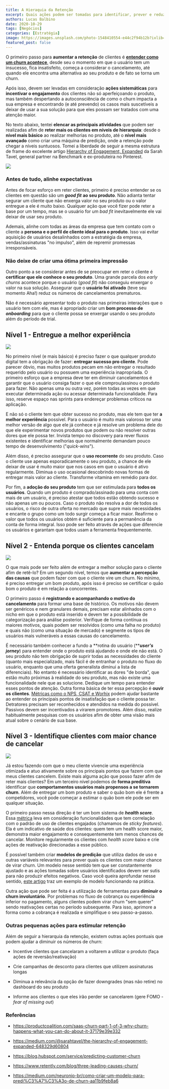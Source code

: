 ```yaml
---
title: A Hieraquia da Retenção
excerpt: Quais ações podem ser tomadas para identificar, prever e reduzir o churn da empresa e manter os clientes engajados
authors: Lucas Balbino
date: 2020-10-29
tags: [Negócios]
categories: [Estratégia]
image: https://images.unsplash.com/photo-1548410554-e44c2f94b12b?ixlib=rb-1.2.1&ixid=eyJhcHBfaWQiOjEyMDd9&auto=format&fit=crop&w=2734&q=80
featured_post: false
---
```


O primeiro passo para **aumentar a retenção** de clientes é **[entender
como um churn
acontece](https://pmletter.substack.com/p/pm-letter-60-entendendo-como-um-churn)**,
desde seu o momento em que o usuário tem um insucesso, fica
insatisfeito, começa a considerar o cancelamento, até quando ele
encontra uma alternativa ao seu produto e de fato se torna um churn.

Após isso, devem ser levadas em consideração **ações sistemáticas** para
**incentivar o engajamento** dos clientes não só aperfeiçoando o
produto, mas também despertando a autoconsciência de como o churn
impacta a sua empresa e encontrando (e até prevendo) os casos mais
suscetíveis a deixar de usar a sua solução para que eles possam ser
tratados com uma atenção maior.

No texto abaixo, tentei **elencar as principais atividades** que podem
ser realizadas afim de **reter mais os clientes em níveis de
hierarquia**: desde o **nível mais básico** ao realizar melhorias no
produto, até o **nível mais avançado** como criar uma máquina de
predição, onde a retenção pode chegar a níveis suntuosos. Tomei a
liberdade de seguir a mesma estrutura de frame do excelente artigo
[Hierarchy of Engagement,
Expanded](https://medium.com/@sarahtavel/the-hierarchy-of-engagement-expanded-648329d60804)
da Sarah Tavel, general partner na Benchmark e ex-produteira no
Pinterest.

[![](https://bucketeer-e05bbc84-baa3-437e-9518-adb32be77984.s3.amazonaws.com/public/images/e59de15a-26b8-4951-b118-1faec222ec2e_1920x1080.png)](https://cdn.substack.com/image/fetch/f_auto,q_auto:good,fl_progressive:steep/https%3A%2F%2Fbucketeer-e05bbc84-baa3-437e-9518-adb32be77984.s3.amazonaws.com%2Fpublic%2Fimages%2Fe59de15a-26b8-4951-b118-1faec222ec2e_1920x1080.png)

### Antes de tudo, alinhe expectativas

Antes de focar esforço em reter clientes, primeiro é preciso entender se
os clientes em questão são um ***good fit*** **ao seu produto**. Não
adianta tentar segurar um cliente que não enxerga valor no seu produto
ou o valor entregue a ele é muito baixo. Qualquer ação que você fizer
pode reter a base por um tempo, mas se o usuário for um *bad fit*
inevitavelmente ele vai deixar de usar seu produto.

Ademais, alinhe com todas as áreas da empresa que tem contato com o
cliente a **persona e o perfil de cliente ideal para o produto**. Isso
vai evitar aquisição de usuários desalinhados com a estratégia da
empresa, vendas/assinaturas "no impulso", além de repremir promessas
irresponsáveis.

### Não deixe de criar uma ótima primeira impressão

Outro ponto a se considerar antes de se preocupar em reter o cliente é
**certificar que ele conhece o seu produto**. Uma grande parcela dos
*early churns* acontece porque o usuário (*good fit*) não conseguiu
enxergar o valor na sua solução. Assegurar que o **usuário foi ativado**
(teve seu momento Aha!) reduz os números de cancelamentos prematuros.

Não é necessário apresentar todo o produto nas primeiras interações que
o usuário tem com ele, mas é apropriado criar um **bom processo de**
***onboarding*** para que o cliente possa se enxergar usando o seu
produto além do período de trial.

Nível 1 - Entregue a melhor experiência
---------------------------------------

[![](https://bucketeer-e05bbc84-baa3-437e-9518-adb32be77984.s3.amazonaws.com/public/images/d7df8ae2-81be-4933-9627-fca761c302b1_1920x1080.png)](https://cdn.substack.com/image/fetch/f_auto,q_auto:good,fl_progressive:steep/https%3A%2F%2Fbucketeer-e05bbc84-baa3-437e-9518-adb32be77984.s3.amazonaws.com%2Fpublic%2Fimages%2Fd7df8ae2-81be-4933-9627-fca761c302b1_1920x1080.png)

No primeiro nível (e mais básico) é preciso fazer o que qualquer produto
digital tem a obrigação de fazer: **entregar sucesso pro cliente**. Pode
parecer óbvio, mas muitos produtos pecam em não entregar o resultado
requerido pelo usuário ou possuem uma experiência inapropriada. O
primeiro esforço que a empresa deve ter em diminuir cancelamentos é
garantir que o usuário consiga fazer o que ele comprou/assinou o produto
para fazer. Não apenas uma ou outra vez, porém todas as vezes em que
executar determinada ação ou acessar determinada funcionalidade. Para
isso, reserve espaço nas sprints para endereçar problemas críticos na
aplicação.

E não só o cliente tem que obter sucesso no produto, mas ele tem que ter
**a melhor experiência** possível. Para o usuário é muito mais valoroso
ter uma melhor versão de algo que ele já conhece e já resolve um
problema dele do que ele experimentar novos produtos que podem ou não
resolver outras dores que ele possa ter. Invista tempo no discovery para
rever fluxos existentes e identificar melhorias que normalmente demandam
pouco tempo de desenvolvimento ("*quick-wins*").

Além disso, é preciso assegurar que o **uso recorrente** do seu produto.
Caso o cliente use apenas esporadicamente o seu produto, a chance de ele
deixar de usar é muito maior que nos casos em que o usuário é ativo
regularmente. Diminua o uso ocasional descobrindo novas formas de
entregar mais valor ao cliente. Transforme vitamina em remédio para dor.

Por fim, a **adoção do seu produto** tem que ser estimulada para **todos
os usuários**. Quando um produto é comprado/assinado para uma conta com
mais de um usuário, é preciso atestar que todos estão obtendo sucesso e
não apenas um ou poucos. Caso o produto não resolva a dor de todos os
usuários, o risco de outra oferta no mercado que supre mais necessidades
e encante o grupo como um todo surgir começa a ficar maior. Reafirme o
valor que todos os usuários obtém é suficiente para a permanência da
conta de forma integral. Isso pode ser feito através de ações que
diferencie os usuários e garantam que todos usam a ferramenta
frequentemente.

Nível 2 - Entenda porque os clientes cancelam
---------------------------------------------

[![](https://bucketeer-e05bbc84-baa3-437e-9518-adb32be77984.s3.amazonaws.com/public/images/09fb2d39-4525-4cfc-a9c5-a615e81f6129_1920x1080.png)](https://cdn.substack.com/image/fetch/f_auto,q_auto:good,fl_progressive:steep/https%3A%2F%2Fbucketeer-e05bbc84-baa3-437e-9518-adb32be77984.s3.amazonaws.com%2Fpublic%2Fimages%2F09fb2d39-4525-4cfc-a9c5-a615e81f6129_1920x1080.png)

O que mais pode ser feito além de entregar a melhor solução para o
cliente afim de retê-lo? Em um segundo nível, temos que **aumentar a
percepção das causas** que podem fazer com que o cliente vire um churn.
No mínimo, é preciso entregar um bom produto, após isso é preciso se
certificar o quão bom o produto é em relação a concorrentes.

O primeiro passo é **registrando e acompanhando o motivo do
cancelamento** para formar uma base de histórico. Os motivos não devem
ser genéricos e nem granulares demais, precisam estar alinhados com o
nicho em que o produto está inserido e devem ter a possibilidade de
categorização para análise posterior. Verifique de forma contínua os
maiores motivos, quais podem ser resolvidos (como uma falha no produto)
e quais não (como uma situação de mercado) e segmente os tipos de
usuários mais vulneráveis a essas causas do cancelamento.

É necessário também conhecer a fundo a **rotina do usuário (*****user's
jorney***) para entender onde o produto está ajudando e onde ele não
está. O seu produto não tem obrigação de suprir todas as necessidades do
cliente (quanto mais especializado, mais fácil é de entranhar o produto
no fluxo do usuário, enquanto que uma oferta generalista diminui a lista
de diferenciais). No entanto é necessário identificar as dores "de
borda", que estão muito próximas à realidade do seu produto, mas não
existe uma funcionalidade nele que as solucione. Dedique um tempo para
entender esses pontos de atenção.
Outra forma básica de ter essa percepção é **ouvir os clientes**.
[Métricas como o NPS, CSAT e
Worhix](https://www.linkedin.com/pulse/m%C3%A9tricas-saas-para-dummies-e-gerentes-de-produto-lucas-balbino/)
podem ajudar bastante ao entender os principais pontos de insatisfação
que o cliente possa ter. Detratores precisam ser reconhecidos e
atendidos na medida do possível. Passivos devem ser incentivados a
virarem promotores. Além disso, realize habitualmente pesquisas com os
usuários afim de obter uma visão mais atual sobre o cenário de sua base.

Nível 3 - Identifique clientes com maior chance de cancelar
-----------------------------------------------------------

[![](https://bucketeer-e05bbc84-baa3-437e-9518-adb32be77984.s3.amazonaws.com/public/images/492bb445-1f70-4d14-8357-bd6a110decef_1920x1080.png)](https://cdn.substack.com/image/fetch/f_auto,q_auto:good,fl_progressive:steep/https%3A%2F%2Fbucketeer-e05bbc84-baa3-437e-9518-adb32be77984.s3.amazonaws.com%2Fpublic%2Fimages%2F492bb445-1f70-4d14-8357-bd6a110decef_1920x1080.png)

Já estou fazendo com que o meu cliente vivencie uma experiência
otimizada e atuo ativamente sobre os principais pontos que fazem com que
meus clientes cancelem. Existe mais alguma ação que posso fazer afim de
reter mais clientes? Em um terceiro nível podemos de **forma preditiva**
identificar que **comportamentos usuários mais propensos a se tornarem
churn**. Além de entregar um bom produto e saber o quão bom ele é frente
a competidores, você pode começar a estimar o quão bom ele pode ser em
qualquer situação.

O primeiro passo nessa direção é ter um bom sistema de ***health
score***. Essa
[métrica](https://www.linkedin.com/pulse/m%C3%A9tricas-saas-para-dummies-e-gerentes-de-produto-lucas-balbino/)
leva em consideração funcionalidades que tem correlação com o padrão de
uso de clientes engajados (chamamos de *sticky features*). Ela é um
indicativo de saúde dos clientes: quem tem um health score maior,
demonstra maior engajamento e consequentemente tem menos chances de
cancelar. Monitore regularmente os clientes com *health score* baixo e
crie ações de reativação direcionadas a esse público.

É possível também criar **modelos de predição** que utiliza dados de uso
e outras variáveis relevantes para prever quais os clientes com maior
chance de virar churn. Um modelo nesse sentido tem que ser
constantemente ajustado e as ações tomadas sobre usuários identificados
devem ser sutis para não produzir efeitos negativos. Caso você queira
aprofundar nesse sentido, [este
artigo](https://medium.com/neuronio-br/como-criar-um-modelo-para-predi%C3%A7%C3%A3o-de-churn-aa11b9feb8a6)
traz um exemplo de modelo funcionando na prática.

Outra ação que pode ser feita é a utilização de ferramentas para
**diminuir o churn involuntário**. Por problemas no fluxo de cobrança ou
experiência inferior no pagamento, alguns clientes podem virar churn
"sem querer" sendo reativações certas no período subsequente. Para isso,
aprimore a forma como a cobrança é realizada e simplifique o seu
passo-a-passo.

### Outras pequenas ações para estimular retenção

Além de seguir a hierarquia da retenção, existem outras ações pontuais
que podem ajudar a diminuir os números de churn:

-   Incentive clientes que cancelaram a voltarem a utilizar o produto
    (faça ações de reversão/reativação)

-   Crie campanhas de desconto para clientes que utilizem assinaturas
    longas

-   Diminua a relevância da opção de fazer downgrades (mas não retire)
    no dashboard do seu produto

-   Informe aos clientes o que eles irão perder se cancelarem (gere
    FOMO - *fear of missing out*)

### Referências

-   <https://productcoalition.com/saas-churn-part-1-of-3-why-churn-happens-what-you-can-do-about-it-37179e39e332>

-   <https://medium.com/@sarahtavel/the-hierarchy-of-engagement-expanded-648329d60804>

-   <https://blog.hubspot.com/service/predicting-customer-churn>

-   <https://www.retently.com/blog/three-leading-causes-churn/>

-   <https://medium.com/neuronio-br/como-criar-um-modelo-para-predi%C3%A7%C3%A3o-de-churn-aa11b9feb8a6>
